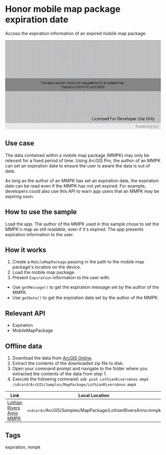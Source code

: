 # Honor mobile map package expiration date

Access the expiration information of an expired mobile map package.

![Image of honor mobile map package expiration date](honor-mobile-map-package-expiration-date.png)

## Use case

The data contained within a mobile map package (MMPK) may only be relevant for a fixed period of time. Using ArcGIS Pro, the author of an MMPK can set an expiration date to ensure the user is aware the data is out of date.

As long as the author of an MMPK has set an expiration date, the expiration date can be read even if the MMPK has not yet expired. For example, developers could also use this API to warn app users that an MMPK may be expiring soon.

## How to use the sample

Load the app. The author of the MMPK used in this sample chose to set the MMPK's map as still readable, even if it's expired. The app presents expiration information to the user.

## How it works

1. Create a `MobileMapPackage` passing in the path to the mobile map package's location on the device.
2. Load the mobile map package.
3. Present `Expiration` information to the user with:
  * Use `getMessage()` to get the expiration message set by the author of the MMPK.
  * Use `getDate()` to get the expiration date set by the author of the MMPK.

## Relevant API

* Expiration
* MobileMapPackage

## Offline data

1. Download the data from [ArcGIS Online](https://arcgisruntime.maps.arcgis.com/home/item.html?id=174150279af74a2ba6f8b87a567f480b).
2. Extract the contents of the downloaded zip file to disk.
3. Open your command prompt and navigate to the folder where you extracted the contents of the data from step 1.
4. Execute the following command:
`adb push LothianRiversAnno.mmpk /sdcard/ArcGIS/Samples/MapPackage/LothianRiversAnno.mmpk`

Link | Local Location
---------|-------|
|[Lothian Rivers Anno MMPK](https://arcgisruntime.maps.arcgis.com/home/item.html?id=174150279af74a2ba6f8b87a567f480b)| `<sdcard>`/ArcGIS/Samples/MapPackage/LothianRiversAnno.mmpk|

## Tags

expiration, mmpk